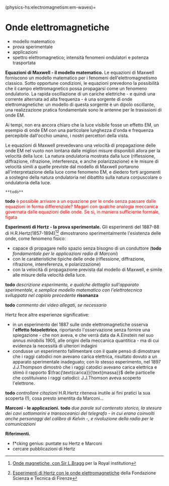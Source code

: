 (physics-hs:electromagnetism:em-waves)=
# Onde elettromagnetiche

- modello matematico
- prova sperimentale
- applicazioni
- spettro elettromagnetico; intensità fenomeni ondulatori e potenza trasportata

**Equazioni di Maxwell - il modello matematico.** Le equazioni di Maxwell forniscono un modello matematico per i fenomeni dell'elettromagnetismo classico. Sotto opportune condizioni, le equazioni prevedono la possibilità che il campo elettromagnetico possa propagarsi come un fenomeno ondulatorio. La rapida oscillazione di un cariche elettriche - e quindi una corrente alternata ad alta frequenza - è una sorgente di onde elettromagnetiche: un modello di questa sorgente è un dipolo oscillante, una realizzazione pratica fondamentale sono le antenne per le trasissioni di onde EM.

Ai tempi, non era ancora chiaro che la luce visibile fosse un effetto EM, un esempio di onde EM con una particolare lunghezza d'onda e frequenza percepibile dall'occhio umano, i nostri percettori della vista.

Le equazioni di Maxwell prevedevano una velocità di propagazione delle onde EM nel vuoto non lontana dalle migliori misure disponibili allora per la velocità della luce. La natura ondulatoria mostrata dalla luce (riflessione, diffrazione, rifrazione, interferenza, e anche polarizzazione) e le misure di velocità simili a quelle previste dal modello di Maxwell portarono all'interpretazione della luce come fenomeno EM, e diedero forti argomenti a sostegno della natura ondulatoria nel dibattito sulla natura corpuscolare o ondulatoria della luce.

```{dropdown} Misure della velocità della luce
**todo**
```

**todo** <span style="color:red">è possibile arrivare a un equazione per le onde senza passare dalle equazioni in forma differenziale? Magari con qualche analogia meccanica governata dalle equazioni delle onde. Se sì, in maniera sufficiente formale, figata</span>

**Esperimenti di Hertz - la prova sperimentale.** Gli esperimenti del 1887-88 di H.R.Hertz(1857-1894)[^emwave-bragg][^emwave-fst] dimostrarono sperimentalmente l'esistenza delle onde, come fenomeno fisico:
- capace di propagare nello spazio senza bisogno di un conduttore (**todo** *fondamentale per le applicazioni radio di Marconi*)
- con le caratteristiche tipiche delle onde (riflessione, diffrazione, rifrazione, intereferenza, e polarizzazione)
- con la velocità di propagazione prevista dal modello di Maxwell, e simile alle misure della velocità della luce.

**todo** *descrizione esperimento, e qualche dettaglio sull'apparato sperimentale, e semplice modello matematico con l'elettrotecnica sviluppata nel capiolo precedente* **risonanza**

**todo** *commento dei video allegati, se necessario*

Hertz fece altre esperienze significative:
- in un esperimento del 1887 sulle onde elettromagnetiche osserva l'**effetto fotoelettrico**, riportando l'osservazione senza fornire una spiegazione - che non aveva, e che verrà data da A.Einstein nel suo *annus mirabilis* 1905, alle origini della meccanica quantitica - ma di cui evidenza la necessità di ulteriori indagini
- condusse un esperimento fallimentare con il quale pensò di dimostrare che i raggi catodici non avevano carica elettrica, risultato dovuto a un apparato sperimentale inadeguato; con lo stesso esperimento, nel 1897 J.J.Thompson dimostrò che i raggi catodici avevano carica elettrica e stimò il rapporto $\frac{\text{carica}}{\text{massa}}$ delle particelle che costituivano i raggi catodici: J.J.Thomson aveva scoperto l'elettrone.
 
**todo** *controllare citazioni* H.R.Hertz riteneva inutile ai fini pratici la sua scoperta (!), cosa presto smentita da Marconi...

**Marconi - le applicazioni.** **todo** *due parole sul contensto storico, la stesura dei cavi sottomarini e transoceanici del telegrafo - in cui erano coinvolti anche personaggi del calibro di Kelvin -, e rivoluzione della radio per le comunicazioni*
 
**Riferimenti.**
[^emwave-bragg]: [Onde magnetiche, con Sir L.Bragg](https://www.youtube.com/watch?v=Vwjcn4Vl2iw) per la Royal institution
[^emwave-fst]: [Esperimenti di Hertz con le onde elettromagnetiche](https://www.youtube.com/watch?v=xNTHbiKmwNQ) della Fondazione Scienza e Tecnica di Firenze
- f*cking genius: puntate su Hertz e Marconi
- cercare pubblicazioni di Hertz
